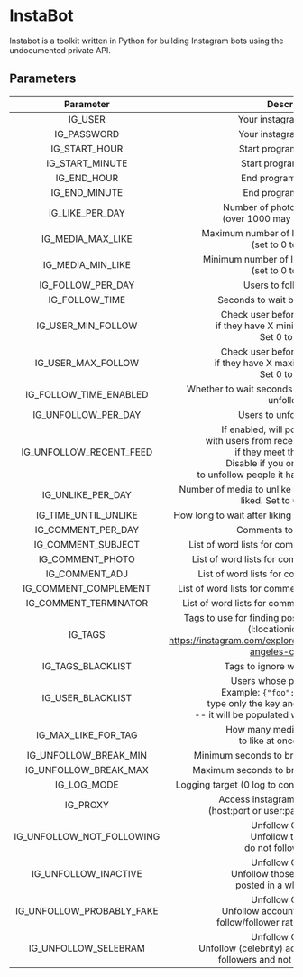# InstaBot

Instabot is a toolkit written in Python for building Instagram bots using the undocumented private API.

## Parameters
|         Parameter         |                                                                                               Description                                                                                                |     Default value     |
| :-----------------------: | :------------------------------------------------------------------------------------------------------------------------------------------------------------------------------------------------------: | :-------------------: |
|          IG_USER          |                                                                                         Your instagram username                                                                                          |                       |
|        IG_PASSWORD        |                                                                                         Your instagram password                                                                                          |                       |
|       IG_START_HOUR       |                                                                                        Start program at the hour                                                                                         |           0           |
|      IG_START_MINUTE      |                                                                                         Start program at the min                                                                                         |           0           |
|        IG_END_HOUR        |                                                                                         End program at the hour                                                                                          |          23           |
|       IG_END_MINUTE       |                                                                                          End program at the min                                                                                          |          59           |
|      IG_LIKE_PER_DAY      |                                                                  Number of photos to like per day<br/>(over 1000 may cause throttling)                                                                   |         1000          |
|     IG_MEDIA_MAX_LIKE     |                                                                   Maximum number of likes on photos to like<br/>(set to 0 to disable)                                                                    |           0           |
|     IG_MEDIA_MIN_LIKE     |                                                                   Minimum number of likes on photos to like<br/>(set to 0 to disable)                                                                    |           0           |
|     IG_FOLLOW_PER_DAY     |                                                                                         Users to follow per day                                                                                          |           0           |
|      IG_FOLLOW_TIME       |                                                                                    Seconds to wait before unfollowing                                                                                    |      5 * 60 * 60      |
|    IG_USER_MIN_FOLLOW     |                                                      Check user before following them<br/>if they have X minimum of followers.<br/>Set 0 to disable                                                      |           0           |
|    IG_USER_MAX_FOLLOW     |                                                      Check user before following them<br/>if they have X maximum of followers.<br/>Set 0 to disable                                                      |           0           |
|  IG_FOLLOW_TIME_ENABLED   |                                                                      Whether to wait seconds set in follow_time before unfollowing                                                                       |         True          |
|    IG_UNFOLLOW_PER_DAY    |                                                                                        Users to unfollow per day                                                                                         |           0           |
|  IG_UNFOLLOW_RECENT_FEED  | If enabled, will populate database<br/>with users from recent feed and unfollow<br/>if they meet the conditions.<br/>Disable if you only want the bot<br/>to unfollow people it has previously followed. |         True          |
|     IG_UNLIKE_PER_DAY     |                                                            Number of media to unlike that the bot has previously liked. Set to 0 to disable.                                                             |           0           |
|   IG_TIME_UNTIL_UNLIKE    |                                                                        How long to wait after liking media before unliking them.                                                                         |    259200 (3 days)    |
|    IG_COMMENT_PER_DAY     |                                                                                         Comments to post per day                                                                                         |           0           |
|    IG_COMMENT_SUBJECT     |                                                                            List of word lists for comment subject generation                                                                             |    ['this','your']    |
|     IG_COMMENT_PHOTO      |                                                                             List of word lists for comment photo generation                                                                              |  ['photo','picture']  |
|      IG_COMMENT_ADJ       |                                                                              List of word lists for comment adj generation                                                                               |   ['looks','feels']   |
|   IG_COMMENT_COMPLEMENT   |                                                                           List of word lists for comment complement generation                                                                           |   ['great','good']    |
|   IG_COMMENT_TERMINATOR   |                                                                           List of word lists for comment terminator generation                                                                           |   ['!','!!','!!!']    |
|          IG_TAGS          |                     Tags to use for finding posts by hasthag or location<br/>(l:locationid from e.g.<br/>https://instagram.com/explore/locations/212999109/los-angeles-california/)                      | ['cat','l:212999109'] |
|     IG_TAGS_BLACKLIST     |                                                                                     Tags to ignore when liking posts                                                                                     |          []           |
|     IG_USER_BLACKLIST     |                   Users whose posts to ignore.<br/>Example: `{"foo": "", "bar": ""}`<br/>type only the key and leave value empty<br/>-- it will be populated with userids on startup.                    |          {}           |
|    IG_MAX_LIKE_FOR_TAG    |                                                                      How many media of a given tag<br/>to like at once (out of 21)                                                                       |           5           |
|   IG_UNFOLLOW_BREAK_MIN   |                                                                                Minimum seconds to break between unfollows                                                                                |          15           |
|   IG_UNFOLLOW_BREAK_MAX   |                                                                                Maximum seconds to break between unfollows                                                                                |          30           |
|        IG_LOG_MODE        |                                                                       Logging target (0 log to console, 1 log to file, 2 no log.)                                                                        |           0           |
|         IG_PROXY          |                                                               Access instagram through a proxy.<br/>(host:port or user:password@host:port)                                                               |                       |
| IG_UNFOLLOW_NOT_FOLLOWING |                                                                  Unfollow Condition:<br/>Unfollow those who<br/>do not follow you back                                                                   |         True          |
|   IG_UNFOLLOW_INACTIVE    |                                                           Unfollow Condition:<br/>Unfollow those who have not<br/>posted in a while (inactive)                                                           |         True          |
| IG_UNFOLLOW_PROBABLY_FAKE |                                                     Unfollow Condition:<br/>Unfollow accounts which skewed<br/>follow/follower ratio (probably fake)                                                     |         True          |
|   IG_UNFOLLOW_SELEBRAM    |                                                Unfollow Condition:<br/>Unfollow (celebrity) accounts with too many<br/>followers and not enough following                                                |         False         |
